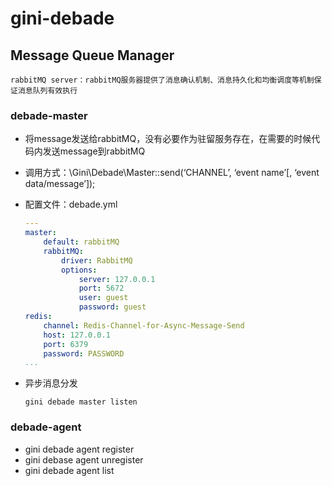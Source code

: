 gini-debade
===========

## Message Queue Manager

    rabbitMQ server：rabbitMQ服务器提供了消息确认机制、消息持久化和均衡调度等机制保证消息队列有效执行

### debade-master
* 将message发送给rabbitMQ，没有必要作为驻留服务存在，在需要的时候代码内发送message到rabbitMQ
* 调用方式：\Gini\Debade\Master::send(‘CHANNEL’, ‘event name’[, ‘event data/message’]);
* 配置文件：debade.yml
    
    ```yml
    ---
    master:
        default: rabbitMQ
        rabbitMQ:
            driver: RabbitMQ
            options:
                server: 127.0.0.1
                port: 5672
                user: guest
                password: guest
    redis:
        channel: Redis-Channel-for-Async-Message-Send
        host: 127.0.0.1
        port: 6379
        password: PASSWORD
    ...
    ```

* 异步消息分发

    ```CLI
    gini debade master listen
    ```

### debade-agent
* gini debade agent register
* gini debase agent unregister
* gini debade agent list 

